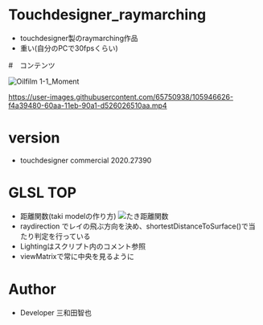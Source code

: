 # Touchdesigner_raymarching
- touchdesigner製のraymarching作品
- 重い(自分のPCで30fpsくらい)

#　コンテンツ

![Oilfilm 1-1_Moment](https://user-images.githubusercontent.com/65750938/105948987-4d752c00-60af-11eb-8da8-d235bd277f7b.jpg)

https://user-images.githubusercontent.com/65750938/105946626-f4a39480-60aa-11eb-90a1-d526026510aa.mp4

# version
- touchdesigner commercial 2020.27390

# GLSL TOP
- 距離関数(taki modelの作り方)
![たき距離関数](https://user-images.githubusercontent.com/65750938/105968678-bae28600-60ca-11eb-8329-d9df29818b89.jpg)
- raydirection でレイの飛ぶ方向を決め、shortestDistanceToSurface()で当たり判定を行っている
- Lightingはスクリプト内のコメント参照
- viewMatrixで常に中央を見るように
# Author
- Developer 三和田智也

